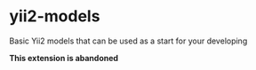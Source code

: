 # yii2-models
Basic Yii2 models that can be used as a start for your developing

**This extension is abandoned**
